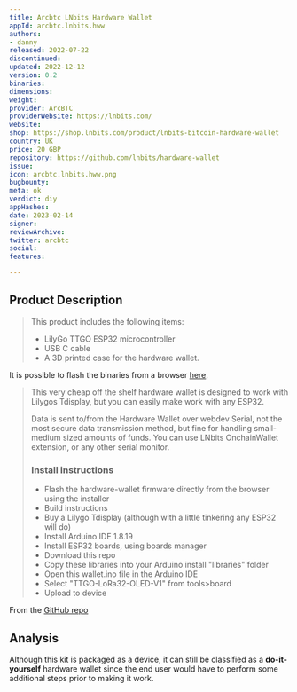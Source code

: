 ```yaml
---
title: Arcbtc LNbits Hardware Wallet
appId: arcbtc.lnbits.hww
authors:
- danny
released: 2022-07-22
discontinued: 
updated: 2022-12-12
version: 0.2
binaries: 
dimensions: 
weight: 
provider: ArcBTC
providerWebsite: https://lnbits.com/
website: 
shop: https://shop.lnbits.com/product/lnbits-bitcoin-hardware-wallet
country: UK
price: 20 GBP
repository: https://github.com/lnbits/hardware-wallet
issue: 
icon: arcbtc.lnbits.hww.png
bugbounty: 
meta: ok
verdict: diy
appHashes: 
date: 2023-02-14
signer: 
reviewArchive: 
twitter: arcbtc
social: 
features: 

---
```


## Product Description 

> This product includes the following items:
> 
> - LilyGo TTGO ESP32 microcontroller
> - USB C cable
> - A 3D printed case for the hardware wallet.

It is possible to flash the binaries from a browser [here](https://lnbits.github.io/hardware-wallet/installer/).

> This very cheap off the shelf hardware wallet is designed to work with Lilygos Tdisplay, but you can easily make work with any ESP32.
>
> Data is sent to/from the Hardware Wallet over webdev Serial, not the most secure data transmission method, but fine for handling small-medium sized amounts of funds. You can use LNbits OnchainWallet extension, or any other serial monitor.
> 
> ### Install instructions
> - Flash the hardware-wallet firmware directly from the browser using the installer
> - Build instructions
> - Buy a Lilygo Tdisplay (although with a little tinkering any ESP32 will do)
> - Install Arduino IDE 1.8.19
> - Install ESP32 boards, using boards manager
> - Download this repo
> - Copy these libraries into your Arduino install "libraries" folder
> - Open this wallet.ino file in the Arduino IDE
> - Select "TTGO-LoRa32-OLED-V1" from tools>board
> - Upload to device

From the [GitHub repo](https://github.com/lnbits/hardware-wallet)

## Analysis 

Although this kit is packaged as a device, it can still be classified as a **do-it-yourself** hardware wallet since the end user would have to perform some additional steps prior to making it work.

